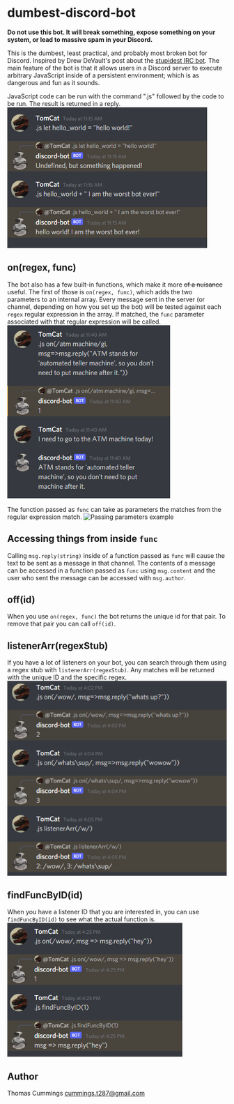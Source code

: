 # dumbest-discord-bot

**Do not use this bot. It will break something, expose something on your system, or lead to massive spam in your Discord.**  
  
This is the dumbest, least practical, and probably most broken bot for Discord. Inspired by Drew DeVault's post about the [stupidest IRC bot](https://drewdevault.com/2021/03/29/The-worlds-dumbest-IRC-bot.html). The main feature of the bot is that it allows users in a Discord server to execute arbitrary JavaScript inside of a persistent environment; which is as dangerous and fun as it sounds.  

JavaScript code can be run with the command ".js" followed by the code to be run. The result is returned in a reply. ![JavaScript execution example](/docs/botpic_r1.png)

## on(regex, func)
The bot also has a few built-in functions, which make it more ~~of a nuisance~~ useful. The first of those is `on(regex, func)`, which adds the two parameters to an internal array. Every message sent in the server (or channel, depending on how you set up the bot) will be tested against each `regex` regular expression in the array. If matched, the `func` parameter associated with that regular expression will be called. !["on" example](/docs/botpic_r2.png)

The function passed as `func` can take as parameters the matches from the regular expression match. ![Passing parameters example](/docs/botpic_r.png)  

## Accessing things from inside `func`
Calling `msg.reply(string)` inside of a function passed as `func` will cause the text to be sent as a message in that channel. The contents of a message can be accessed in a function passed as `func` using `msg.content` and the user who sent the message can be accessed with `msg.author`.  

## off(id)
When you use `on(regex, func)` the bot returns the unique id for that pair. To remove that pair you can call `off(id)`.

## listenerArr(regexStub)
If you have a lot of listeners on your bot, you can search through them using a regex stub with `listenerArr(regexStub)`. Any matches will be returned with the unique ID and the specific regex. ![ListenerArr screenshot](/docs/botpic_r4.png)

## findFuncByID(id)
When you have a listener ID that you are interested in, you can use `findFuncByID(id)` to see what the actual function is. ![findFuncByID screenshot](/docs/botpic_r3.png)

## Author
Thomas Cummings
cummings.t287@gmail.com
